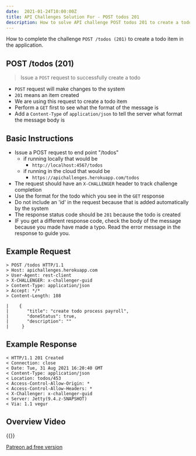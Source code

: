```yaml
---
date:  2021-01-24T10:00:00Z
title: API Challenges Solution For - POST todos 201
description: How to solve API challenge POST todos 201 to create a todo item in the application.
---
```


How to complete the challenge `POST /todos (201)` to create a todo item in the application.

## POST /todos (201)

> 	Issue a `POST` request to successfully create a todo

- `POST` request will make changes to the system
- `201` means an item created
- We are using this request to create a todo item
- Perform a `GET` first to see what the format of the message is
- Add a `Content-Type` of `application/json` to tell the server what format the message body is

## Basic Instructions

- Issue a POST request to end point "/todos"
    - if running locally that would be
        - `http://localhost:4567/todos`
    - if running in the cloud that would be
        - `https://apichallenges.herokuapp.com/todos`
- The request should have an `X-CHALLENGER` header to track challenge completion
- Use the format for the todo which you see in the `GET` response
- Do not include an 'id' in the request because that is added automatically by the system
- The response status code should be `201` because the todo is created
- IF you get a different response code, check the body of the message because you made have made a typo. Read the error message in the response to guide you.

## Example Request

~~~~~~~~
> POST /todos HTTP/1.1
> Host: apichallenges.herokuapp.com
> User-Agent: rest-client
> X-CHALLENGER: x-challenger-guid
> Content-Type: application/json
> Accept: */*
> Content-Length: 108

|    {
|       "title": "create todo process payroll",
|       "doneStatus": true,
|       "description": ""
|     }
~~~~~~~~

## Example Response

~~~~~~~~
< HTTP/1.1 201 Created
< Connection: close
< Date: Tue, 31 Aug 2021 16:20:40 GMT
< Content-Type: application/json
< Location: todos/453
< Access-Control-Allow-Origin: *
< Access-Control-Allow-Headers: *
< X-Challenger: x-challenger-guid
< Server: Jetty(9.4.z-SNAPSHOT)
< Via: 1.1 vegur
~~~~~~~~

## Overview Video

{{<youtube-embed key="T0LFHwavsNA">}}

[Patreon ad free version](https://www.patreon.com/posts/41230767)


